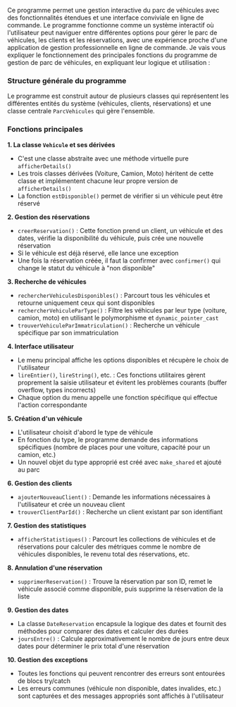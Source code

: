 Ce programme permet une gestion interactive du parc de véhicules avec des fonctionnalités étendues et une interface conviviale en ligne de commande.
Le programme fonctionne comme un système interactif où l'utilisateur peut naviguer entre différentes options pour gérer le parc de véhicules, les clients et les réservations, avec une expérience proche d'une application de gestion professionnelle en ligne de commande.
Je vais vous expliquer le fonctionnement des principales fonctions du programme de gestion de parc de véhicules,
en expliquant leur logique et utilisation :
### Structure générale du programme
Le programme est construit autour de plusieurs classes qui représentent les différentes entités du système (véhicules, clients, réservations) et une classe centrale `ParcVehicules` qui gère l'ensemble.

### Fonctions principales

**1. La classe `Vehicule` et ses dérivées**
- C'est une classe abstraite avec une méthode virtuelle pure `afficherDetails()`
- Les trois classes dérivées (Voiture, Camion, Moto) héritent de cette classe et implémentent chacune leur propre version de `afficherDetails()`
- La fonction `estDisponible()` permet de vérifier si un véhicule peut être réservé

**2. Gestion des réservations**
- `creerReservation()` : Cette fonction prend un client, un véhicule et des dates, vérifie la disponibilité du véhicule, puis crée une nouvelle réservation
- Si le véhicule est déjà réservé, elle lance une exception
- Une fois la réservation créée, il faut la confirmer avec `confirmer()` qui change le statut du véhicule à "non disponible"

**3. Recherche de véhicules**
- `rechercherVehiculesDisponibles()` : Parcourt tous les véhicules et retourne uniquement ceux qui sont disponibles
- `rechercherVehiculeParType()` : Filtre les véhicules par leur type (voiture, camion, moto) en utilisant le polymorphisme et `dynamic_pointer_cast`
- `trouverVehiculeParImmatriculation()` : Recherche un véhicule spécifique par son immatriculation

**4. Interface utilisateur**
- Le menu principal affiche les options disponibles et récupère le choix de l'utilisateur
- `lireEntier()`, `lireString()`, etc. : Ces fonctions utilitaires gèrent proprement la saisie utilisateur et évitent les problèmes courants (buffer overflow, types incorrects)
- Chaque option du menu appelle une fonction spécifique qui effectue l'action correspondante

**5. Création d'un véhicule**
- L'utilisateur choisit d'abord le type de véhicule
- En fonction du type, le programme demande des informations spécifiques (nombre de places pour une voiture, capacité pour un camion, etc.)
- Un nouvel objet du type approprié est créé avec `make_shared` et ajouté au parc

**6. Gestion des clients**
- `ajouterNouveauClient()` : Demande les informations nécessaires à l'utilisateur et crée un nouveau client
- `trouverClientParId()` : Recherche un client existant par son identifiant

**7. Gestion des statistiques**
- `afficherStatistiques()` : Parcourt les collections de véhicules et de réservations pour calculer des métriques comme le nombre de véhicules disponibles, le revenu total des réservations, etc.

**8. Annulation d'une réservation**
- `supprimerReservation()` : Trouve la réservation par son ID, remet le véhicule associé comme disponible, puis supprime la réservation de la liste

**9. Gestion des dates**
- La classe `DateReservation` encapsule la logique des dates et fournit des méthodes pour comparer des dates et calculer des durées
- `joursEntre()` : Calcule approximativement le nombre de jours entre deux dates pour déterminer le prix total d'une réservation

**10. Gestion des exceptions**
- Toutes les fonctions qui peuvent rencontrer des erreurs sont entourées de blocs try/catch
- Les erreurs communes (véhicule non disponible, dates invalides, etc.) sont capturées et des messages appropriés sont affichés à l'utilisateur